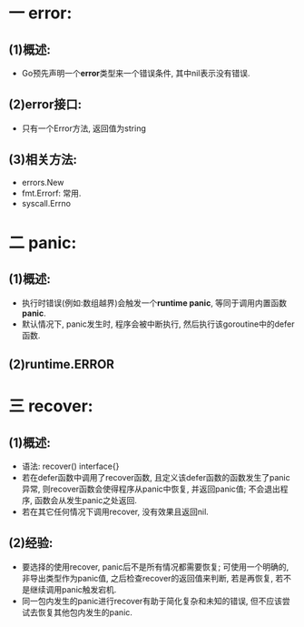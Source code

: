 # 一 error:
## (1)概述:
- Go预先声明一个**error**类型来一个错误条件, 其中nil表示没有错误.

## (2)error接口:
- 只有一个Error方法, 返回值为string

## (3)相关方法:
- errors.New 
- fmt.Errorf: 常用.
- syscall.Errno

# 二 panic:
## (1)概述:
- 执行时错误(例如:数组越界)会触发一个**runtime panic**, 等同于调用内置函数**panic**.
- 默认情况下, panic发生时, 程序会被中断执行, 然后执行该goroutine中的defer函数.

## (2)runtime.ERROR

# 三 recover:
## (1)概述:
- 语法: recover() interface{}
- 若在defer函数中调用了recover函数, 且定义该defer函数的函数发生了panic异常, 则recover函数会使得程序从panic中恢复, 并返回panic值; 不会退出程序, 函数会从发生panic之处返回.
- 若在其它任何情况下调用recover, 没有效果且返回nil.

## (2)经验:
- 要选择的使用recover, panic后不是所有情况都需要恢复; 可使用一个明确的,非导出类型作为panic值, 之后检查recover的返回值来判断, 若是再恢复, 若不是继续调用panic触发宕机.
- 同一包内发生的panic进行recover有助于简化复杂和未知的错误, 但不应该尝试去恢复其他包内发生的panic.


